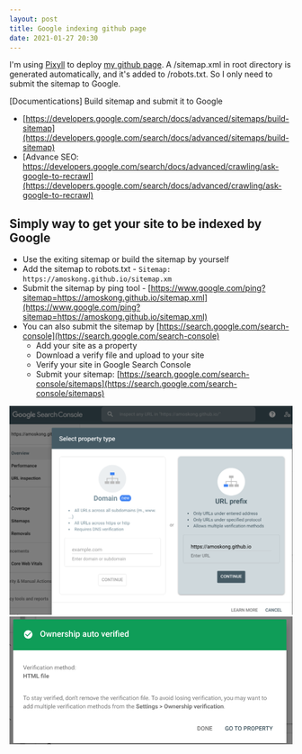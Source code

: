 ```yaml
---
layout: post
title: Google indexing github page
date: 2021-01-27 20:30
---
```


I'm using [Pixyll](https://github.com/johno/pixyll) to deploy [my github page](https://amoskong.github.io/).
A /sitemap.xml in root directory is generated automatically, and it's added to /robots.txt.
So I only need to submit the sitemap to Google.

[Documentications] Build sitemap and submit it to Google

- [https://developers.google.com/search/docs/advanced/sitemaps/build-sitemap](https://developers.google.com/search/docs/advanced/sitemaps/build-sitemap)
- [Advance SEO: https://developers.google.com/search/docs/advanced/crawling/ask-google-to-recrawl](https://developers.google.com/search/docs/advanced/crawling/ask-google-to-recrawl)

## Simply way to get your site to be indexed by Google

- Use the exiting sitemap or build the sitemap by yourself
- Add the sitemap to robots.txt
	  - `Sitemap: https://amoskong.github.io/sitemap.xm`
- Submit the sitemap by ping tool
	  - [https://www.google.com/ping?sitemap=https://amoskong.github.io/sitemap.xml](https://www.google.com/ping?sitemap=https://amoskong.github.io/sitemap.xml)
- You can also submit the sitemap by [https://search.google.com/search-console](https://search.google.com/search-console)
	- Add your site as a property
	- Download a verify file and upload to your site
	- Verify your site in Google Search Console
	- Submit your sitemap: [https://search.google.com/search-console/sitemaps](https://search.google.com/search-console/sitemaps)

![add_your_site_as_a_property.png](/images/add_your_site_as_a_property.png)
![verify_site_in_google_search_console.png](/images/verify_site_in_google_search_console.png)

